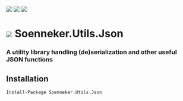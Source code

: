 [![](https://img.shields.io/nuget/v/Soenneker.Utils.Json.svg?style=for-the-badge)](https://www.nuget.org/packages/Soenneker.Utils.Json/)
[![](https://img.shields.io/github/actions/workflow/status/soenneker/soenneker.utils.json/publish.yml?style=for-the-badge)](https://github.com/soenneker/soenneker.utils.json/actions/workflows/publish.yml)
[![](https://img.shields.io/nuget/dt/Soenneker.Utils.Json.svg?style=for-the-badge)](https://www.nuget.org/packages/Soenneker.Utils.Json/)

# ![](https://user-images.githubusercontent.com/4441470/224455560-91ed3ee7-f510-4041-a8d2-3fc093025112.png) Soenneker.Utils.Json
### A utility library handling (de)serialization and other useful JSON functions

## Installation

```
Install-Package Soenneker.Utils.Json
```
